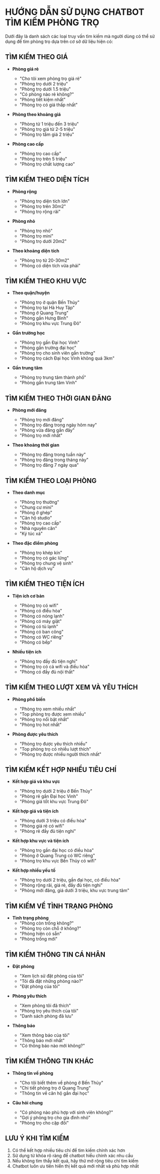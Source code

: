 # HƯỚNG DẪN SỬ DỤNG CHATBOT TÌM KIẾM PHÒNG TRỌ

Dưới đây là danh sách các loại truy vấn tìm kiếm mà người dùng có thể sử dụng để tìm phòng trọ dựa trên cơ sở dữ liệu hiện có:

## TÌM KIẾM THEO GIÁ

- **Phòng giá rẻ**

  - "Cho tôi xem phòng trọ giá rẻ"
  - "Phòng trọ dưới 2 triệu"
  - "Phòng trọ dưới 1.5 triệu"
  - "Có phòng nào rẻ không?"
  - "Phòng tiết kiệm nhất"
  - "Phòng trọ có giá thấp nhất"

- **Phòng theo khoảng giá**

  - "Phòng từ 1 triệu đến 3 triệu"
  - "Phòng trọ giá từ 2-5 triệu"
  - "Phòng trọ tầm giá 2 triệu"

- **Phòng cao cấp**
  - "Phòng trọ cao cấp"
  - "Phòng trọ trên 5 triệu"
  - "Phòng trọ chất lượng cao"

## TÌM KIẾM THEO DIỆN TÍCH

- **Phòng rộng**
  - "Phòng trọ diện tích lớn"
  - "Phòng trọ trên 30m2"
  - "Phòng trọ rộng rãi"
- **Phòng nhỏ**

  - "Phòng trọ nhỏ"
  - "Phòng trọ mini"
  - "Phòng trọ dưới 20m2"

- **Theo khoảng diện tích**
  - "Phòng trọ từ 20-30m2"
  - "Phòng có diện tích vừa phải"

## TÌM KIẾM THEO KHU VỰC

- **Theo quận/huyện**

  - "Phòng trọ ở quận Bến Thủy"
  - "Phòng trọ tại Hà Huy Tập"
  - "Phòng ở Quang Trung"
  - "Phòng gần Hưng Bình"
  - "Phòng trọ khu vực Trung Đô"

- **Gần trường học**

  - "Phòng trọ gần Đại học Vinh"
  - "Phòng gần trường đại học"
  - "Phòng trọ cho sinh viên gần trường"
  - "Phòng trọ cách Đại học Vinh không quá 3km"

- **Gần trung tâm**
  - "Phòng trọ trung tâm thành phố"
  - "Phòng gần trung tâm Vinh"

## TÌM KIẾM THEO THỜI GIAN ĐĂNG

- **Phòng mới đăng**

  - "Phòng trọ mới đăng"
  - "Phòng trọ đăng trong ngày hôm nay"
  - "Phòng vừa đăng gần đây"
  - "Phòng trọ mới nhất"

- **Theo khoảng thời gian**
  - "Phòng trọ đăng trong tuần này"
  - "Phòng trọ đăng trong tháng này"
  - "Phòng trọ đăng 7 ngày qua"

## TÌM KIẾM THEO LOẠI PHÒNG

- **Theo danh mục**

  - "Phòng trọ thường"
  - "Chung cư mini"
  - "Phòng ở ghép"
  - "Căn hộ studio"
  - "Phòng trọ cao cấp"
  - "Nhà nguyên căn"
  - "Ký túc xá"

- **Theo đặc điểm phòng**
  - "Phòng trọ khép kín"
  - "Phòng trọ có gác lửng"
  - "Phòng trọ chung vệ sinh"
  - "Căn hộ dịch vụ"

## TÌM KIẾM THEO TIỆN ÍCH

- **Tiện ích cơ bản**

  - "Phòng trọ có wifi"
  - "Phòng có điều hòa"
  - "Phòng có nóng lạnh"
  - "Phòng có máy giặt"
  - "Phòng có tủ lạnh"
  - "Phòng có ban công"
  - "Phòng có WC riêng"
  - "Phòng có bếp"

- **Nhiều tiện ích**
  - "Phòng trọ đầy đủ tiện nghi"
  - "Phòng trọ có cả wifi và điều hòa"
  - "Phòng có đầy đủ nội thất"

## TÌM KIẾM THEO LƯỢT XEM VÀ YÊU THÍCH

- **Phòng phổ biến**

  - "Phòng trọ xem nhiều nhất"
  - "Top phòng trọ được xem nhiều"
  - "Phòng trọ nổi bật nhất"
  - "Phòng trọ hot nhất"

- **Phòng được yêu thích**
  - "Phòng trọ được yêu thích nhiều"
  - "Top phòng trọ có nhiều lượt thích"
  - "Phòng trọ được nhiều người thích nhất"

## TÌM KIẾM KẾT HỢP NHIỀU TIÊU CHÍ

- **Kết hợp giá và khu vực**

  - "Phòng trọ dưới 2 triệu ở Bến Thủy"
  - "Phòng rẻ gần Đại học Vinh"
  - "Phòng giá tốt khu vực Trung Đô"

- **Kết hợp giá và tiện ích**

  - "Phòng dưới 3 triệu có điều hòa"
  - "Phòng giá rẻ có wifi"
  - "Phòng rẻ đầy đủ tiện nghi"

- **Kết hợp khu vực và tiện ích**

  - "Phòng trọ gần đại học có điều hòa"
  - "Phòng ở Quang Trung có WC riêng"
  - "Phòng trọ khu vực Bến Thủy có wifi"

- **Kết hợp nhiều yếu tố**
  - "Phòng trọ dưới 2 triệu, gần đại học, có điều hòa"
  - "Phòng rộng rãi, giá rẻ, đầy đủ tiện nghi"
  - "Phòng mới đăng, giá dưới 3 triệu, khu vực trung tâm"

## TÌM KIẾM VỀ TÌNH TRẠNG PHÒNG

- **Tình trạng phòng**
  - "Phòng còn trống không?"
  - "Phòng trọ còn chỗ ở không?"
  - "Phòng hiện có sẵn"
  - "Phòng trống mới"

## TÌM KIẾM THÔNG TIN CÁ NHÂN

- **Đặt phòng**

  - "Xem lịch sử đặt phòng của tôi"
  - "Tôi đã đặt những phòng nào?"
  - "Đặt phòng của tôi"

- **Phòng yêu thích**

  - "Xem phòng tôi đã thích"
  - "Phòng trọ yêu thích của tôi"
  - "Danh sách phòng đã lưu"

- **Thông báo**
  - "Xem thông báo của tôi"
  - "Thông báo mới nhất"
  - "Có thông báo nào mới không?"

## TÌM KIẾM THÔNG TIN KHÁC

- **Thông tin về phòng**

  - "Cho tôi biết thêm về phòng ở Bến Thủy"
  - "Chi tiết phòng trọ ở Quang Trung"
  - "Thông tin về căn hộ gần đại học"

- **Câu hỏi chung**
  - "Có phòng nào phù hợp với sinh viên không?"
  - "Gợi ý phòng trọ cho gia đình nhỏ"
  - "Phòng trọ cho cặp đôi"

## LƯU Ý KHI TÌM KIẾM

1. Có thể kết hợp nhiều tiêu chí để tìm kiếm chính xác hơn
2. Sử dụng từ khóa rõ ràng để chatbot hiểu chính xác nhu cầu
3. Nếu không tìm thấy kết quả, hãy thử mở rộng tiêu chí tìm kiếm
4. Chatbot luôn ưu tiên hiển thị kết quả mới nhất và phù hợp nhất

